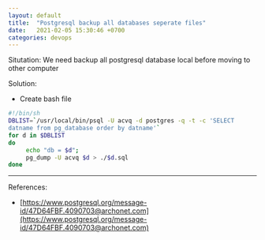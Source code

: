```yaml
---
layout: default
title:  "Postgresql backup all databases seperate files"
date:   2021-02-05 15:30:46 +0700
categories: devops
---
```


Situtation: We need backup all postgresql database local before moving to other computer

Solution:
- Create bash file
```bash
#!/bin/sh
DBLIST=`/usr/local/bin/psql -U acvq -d postgres -q -t -c 'SELECT
datname from pg_database order by datname'`
for d in $DBLIST
do
     echo "db = $d";
     pg_dump -U acvq $d > ./$d.sql
done

```

---
References:
- [https://www.postgresql.org/message-id/47D64FBF.4090703@archonet.com](https://www.postgresql.org/message-id/47D64FBF.4090703@archonet.com)
